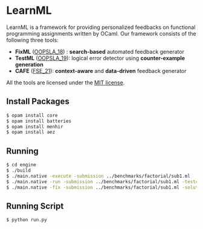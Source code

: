 # LearnML

LearnML is a framework for providing personalized feedbacks on functional programming assignments written by OCaml. Our framework consists of the following three tools:

* **FixML** ([OOPSLA_18](papers/OOPSLA_18.pdf)) : **search-based** automated feedback generator
* **TestML** ([OOPSLA_19](papers/OOPSLA_19.pdf)): logical error detector using **counter-example generation**
* **CAFE** ([FSE_21](papers/FSE_21.pdf)): **context-aware** and **data-driven** feedback generator

All the tools are licensed under the [MIT license](LICENSE.txt).

## Install Packages
```sh
$ opam install core
$ opam install batteries
$ opam install menhir
$ opam install aez
```

## Running
```sh
$ cd engine
$ ./build
$ ./main.native -execute -submission ../benchmarks/factorial/sub1.ml
$ ./main.native -run -submission ../benchmarks/factorial/sub1.ml -testcases ../benchmarks/factorial/testcases -entry factorial
$ ./main.native -fix -submission ../benchmarks/factorial/sub1.ml -solution ../benchmarks/factorial/sol.ml -testcases ../benchmarks/factorial/testcases -entry factorial
```

## Running Script
```sh
$ python run.py
```
